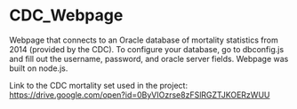 # CDC_Webpage
Webpage that connects to an Oracle database of mortality statistics from 2014 (provided by the CDC). To configure your database, go to dbconfig.js and fill out the username, password, and oracle server fields. Webpage was built on node.js.

Link to the CDC mortality set used in the project:
https://drive.google.com/open?id=0ByVIOzrse8zFSlRGZTJKOERzWUU

